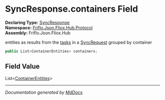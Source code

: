 ﻿<!--  
  <auto-generated>   
    The contents of this file were generated by a tool.  
    Changes to this file may be list if the file is regenerated  
  </auto-generated>   
-->

# SyncResponse.containers Field

**Declaring Type:** [SyncResponse](../index.md)  
**Namespace:** [Friflo.Json.Fliox.Hub.Protocol](../../index.md)  
**Assembly:** Friflo.Json.Fliox.Hub

entities as results from the [tasks](../../SyncRequest/fields/tasks.md) in a [SyncRequest](../../SyncRequest/index.md)            grouped by container

```csharp
public List<ContainerEntities> containers;
```

## Field Value

List\<[ContainerEntities](../../ContainerEntities/index.md)\>

___

*Documentation generated by [MdDocs](https://github.com/ap0llo/mddocs)*
